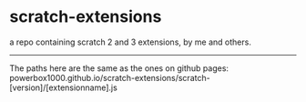 # scratch-extensions
a repo containing scratch 2 and 3 extensions, by me and others.
<hr>
The paths here are the same as the ones on github pages: powerbox1000.github.io/scratch-extensions/scratch-[version]/[extensionname].js
